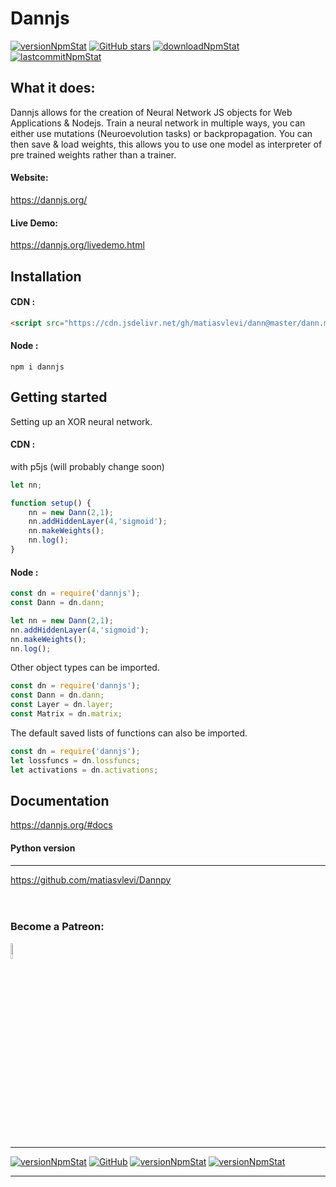 # Dannjs

<a href="https://www.npmjs.com/package/dannjs" target="_blank"><img src="https://img.shields.io/npm/v/dannjs?style=flat&color=red" alt="versionNpmStat"/></a>
<a href="https://github.com/matiasvlevi/dann/stargazers"><img alt="GitHub stars" src="https://img.shields.io/github/stars/matiasvlevi/dann?label=Stars&color=red"></a>
<a href="https://www.npmjs.com/package/dannjs" target="_blank"><img src="https://img.shields.io/npm/dt/dannjs?style=flat&color=red" alt="downloadNpmStat"/></a> <a target="_blank" href="https://www.npmjs.com/package/dannjs" target="_blank"><img src="https://img.shields.io/github/last-commit/matiasvlevi/Dann?color=red&style=flat" alt="lastcommitNpmStat"/></a>


## What it does:
Dannjs allows for the creation of Neural Network JS objects for Web Applications & Nodejs. Train a neural network in multiple ways, you can either use mutations (Neuroevolution tasks) or backpropagation. You can then save & load weights, this allows you to use one model as interpreter of pre trained weights rather than a trainer.
#### Website:
https://dannjs.org/
#### Live Demo:
https://dannjs.org/livedemo.html


## Installation
#### CDN :
```html
<script src="https://cdn.jsdelivr.net/gh/matiasvlevi/dann@master/dann.min.js"></script>
```
#### Node :
`npm i dannjs`


## Getting started
Setting up an XOR neural network.
#### CDN :
with p5js (will probably change soon)
```js
let nn;

function setup() {
	nn = new Dann(2,1);
	nn.addHiddenLayer(4,'sigmoid');
	nn.makeWeights();
	nn.log();
}
 ```
 
#### Node :
```js
const dn = require('dannjs');
const Dann = dn.dann;

let nn = new Dann(2,1);
nn.addHiddenLayer(4,'sigmoid');
nn.makeWeights();
nn.log();
 ```
Other object types can be imported. 
```js
const dn = require('dannjs');
const Dann = dn.dann;
const Layer = dn.layer;
const Matrix = dn.matrix;
 ```
The default saved lists of functions can also be imported.
```js
const dn = require('dannjs');
let lossfuncs = dn.lossfuncs;
let activations = dn.activations;
 ```

## Documentation
https://dannjs.org/#docs
<br/>



#### Python version
---
https://github.com/matiasvlevi/Dannpy
<br/><br/><br/>

### Become a Patreon:
<span class="badge-patreon">
<a href="https://www.patreon.com/dannjs" title="Donate to this project using Patreon"><img src="https://external-content.duckduckgo.com/iu/?u=https%3A%2F%2Fres-3.cloudinary.com%2Fcrunchbase-production%2Fimage%2Fupload%2Fc_lpad%2Ch_256%2Cw_256%2Cf_auto%2Cq_auto%3Aeco%2Fv1498102829%2Foul9xkady63xqqn3iw7c.png&f=1&nofb=1" alt="Patreon donate button" height="8%" width="8%"/></a>
</span>

---
<a href="https://github.com/matiasvlevi/Dann" target="_blank"><img src="https://img.shields.io/github/repo-size/matiasvlevi/Dann?style=flat" alt="versionNpmStat"/></a>
<a href="https://raw.githubusercontent.com/matiasvlevi/Dann/master/LICENSE" target="_blank"><img alt="GitHub" src="https://img.shields.io/github/license/matiasvlevi/dann?color=blue"></a>
<a href="https://raw.githubusercontent.com/matiasvlevi/Dann/master/dann.js" target="_blank"><img src="https://img.shields.io/tokei/lines/github/matiasvlevi/dann" alt="versionNpmStat"/></a>
<a href="https://github.com/matiasvlevi/Dann" target="_blank"><img src="https://img.shields.io/github/languages/top/matiasvlevi/Dann?style=flat" alt="versionNpmStat"/></a>

---
